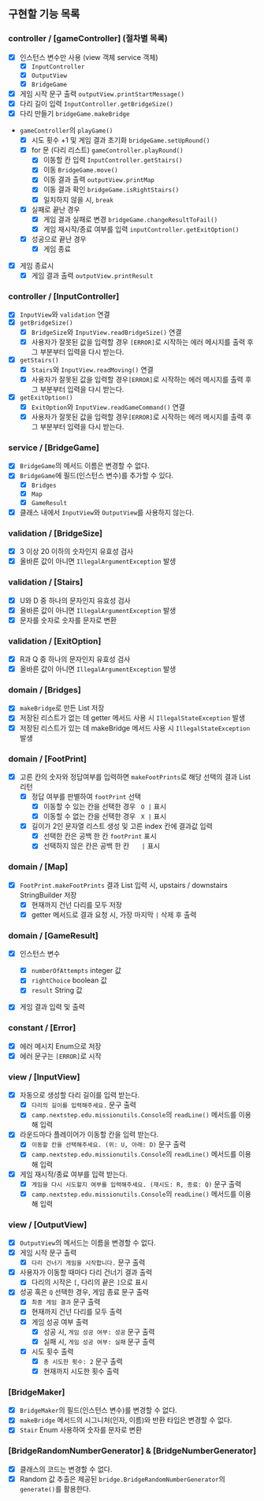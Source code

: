 ## 구현할 기능 목록

### controller / [gameController] (절차별 목록)

- [x] 인스턴스 변수만 사용 (view 객체 service 객체)
    - [x] `InputController`
    - [x] `OutputView`
    - [x] `BridgeGame`
- [x] 게임 시작 문구 출력 `outputView.printStartMessage()`
- [x] 다리 길이 입력 `InputController.getBridgeSize()`
- [x] 다리 만들기 `bridgeGame.makeBridge`
- `gameController`의 `playGame()`
  - [x] 시도 횟수 +1 및 게임 결과 초기화 `bridgeGame.setUpRound()`
  - [x] for 문 (다리 리스트) `gameController.playRound()`
    - [x] 이동할 칸 입력 `InputController.getStairs()`
    - [x] 이동 `BridgeGame.move()`
    - [x] 이동 결과 출력 `outputView.printMap`
    - [x] 이동 결과 확인 `bridgeGame.isRightStairs()`
    - [x] 일치하지 않을 시, `break`
  - [x] 실패로 끝난 경우
    - [x] 게임 결과 실패로 변경 `bridgeGame.changeResultToFail()`
    - [x] 게임 재시작/종료 여부를 입력 `inputController.getExitOption()`
  - [x] 성공으로 끝난 경우
    - [x] 게임 종료
- [x] 게임 종료시
  - [x] 게임 결과 출력 `outputView.printResult`

### controller / [InputController]
- [x] `InputView`와 `validation` 연결
- [x] `getBridgeSize()`
    - [x] `BridgeSize`와 `InputView.readBridgeSize()` 연결
    - [x] 사용자가 잘못된 값을 입력할 경우 `[ERROR]`로 시작하는 에러 메시지를 출력 후 그 부분부터 입력을 다시 받는다.
- [x] `getStairs()`
    - [x] `Stairs`와 `InputView.readMoving()` 연결
    - [x] 사용자가 잘못된 값을 입력할 경우`[ERROR]`로 시작하는 에러 메시지를 출력 후 그 부분부터 입력을 다시 받는다.
- [x] `getExitOption()`
    - [x] `ExitOption`와 `InputView.readGameCommand()` 연결
    - [x] 사용자가 잘못된 값을 입력할 경우`[ERROR]`로 시작하는 에러 메시지를 출력 후 그 부분부터 입력을 다시 받는다.

### service / [BridgeGame]

- [x] `BridgeGame`의 메서드 이름은 변경할 수 없다.
- [x] `BridgeGame`에 필드(인스턴스 변수)를 추가할 수 있다.
    - [x] `Bridges`
    - [x] `Map`
    - [x] `GameResult`
- [x] 클래스 내에서 `InputView`와 `OutputView`를 사용하지 않는다.

### validation / [BridgeSize]

- [x] 3 이상 20 이하의 숫자인지 유효성 검사
- [x]  올바른 값이 아니면 `IllegalArgumentException` 발생

### validation / [Stairs]

- [x] U와 D 중 하나의 문자인지 유효성 검사
- [x] 올바른 값이 아니면 `IllegalArgumentException` 발생
- [x] 문자를 숫자로 숫자를 문자로 변환

### validation / [ExitOption]

- [x] R과 Q 중 하나의 문자인지 유효성 검사
- [x] 올바른 값이 아니면 `IllegalArgumentException` 발생

### domain / [Bridges]

- [x] `makeBridge`로 만든 List 저장
- [x] 저장된 리스트가 없는 데 getter 메서드 사용 시 `IllegalStateException` 발생
- [x] 저장된 리스트가 있는 데 makeBridge 메서드 사용 시 `IllegalStateException` 발생

### domain / [FootPrint]

- [x] 고른 칸의 숫자와 정답여부를 입력하면 `makeFootPrints`로 해당 선택의 결과 List 리턴
    - [x] 정답 여부를 판별하여 `footPrint` 선택
        - [x] 이동할 수 있는 칸을 선택한 경우 ` O |` 표시
        - [x] 이동할 수 없는 칸을 선택한 경우 ` X |` 표시
    - [x] 길이가 2인 문자열 리스트 생성 및 고른 index 칸에 결과값 입력
        - [x] 선택한 칸은 공백 한 칸 `footPrint` 표시
        - [x] 선택하지 않은 칸은 공백 한 칸 `   |` 표시

### domain / [Map]

- [x] `FootPrint.makeFootPrints` 결과 List 입력 시, upstairs / downstairs StringBuilder 저장
    - [x] 현재까지 건넌 다리를 모두 저장
    - [x] getter 메서드로 결과 요청 시, 가장 마지막 `|` 삭제 후 출력

### domain / [GameResult]

- [x] 인스턴스 변수
    - [x] `numberOfAttempts` integer 값
    - [x] `rightChoice` boolean 값
    - [x] `result` String 값
- [x] 게임 결과 입력 및 출력


### constant / [Error]

- [x] 에러 메시지 Enum으로 저장
- [x] 에러 문구는 `[ERROR]`로 시작

### view / [InputView]

- [x] 자동으로 생성할 다리 길이를 입력 받는다.
    - [x] `다리의 길이를 입력해주세요.` 문구 출력
    - [x] `camp.nextstep.edu.missionutils.Console`의 `readLine()` 메서드를 이용해 입력

- [x] 라운드마다 플레이어가 이동할 칸을 입력 받는다.
    - [x] `이동할 칸을 선택해주세요. (위: U, 아래: D)` 문구 출력
    - [x] `camp.nextstep.edu.missionutils.Console`의 `readLine()` 메서드를 이용해 입력

- [x] 게임 재시작/종료 여부를 입력 받는다.
    - [x] `게임을 다시 시도할지 여부를 입력해주세요. (재시도: R, 종료: Q)` 문구 출력
    - [x] `camp.nextstep.edu.missionutils.Console`의 `readLine()` 메서드를 이용해 입력

### view / [OutputView]

- [x] `OutputView`의 메서드는 이름을 변경할 수 없다.
- [x] 게임 시작 문구 출력
    - [x] `다리 건너기 게임을 시작합니다.` 문구 출력
- [x] 사용자가 이동할 때마다 다리 건너기 결과 출력
    - [x] 다리의 시작은 `[`, 다리의 끝은 `]`으로 표시
- [x] 성공 혹은 `Q` 선택한 경우, 게임 종료 문구 출력
    - [x] `최종 게임 결과` 문구 출력
    - [x] 현재까지 건넌 다리를 모두 출력
    - [x] 게임 성공 여부 출력
        - [x] 성공 시, `게임 성공 여부: 성공` 문구 출력
        - [x] 실패 시, `게임 성공 여부: 실패` 문구 출력
    - [x] 시도 횟수 출력
        - [x] `총 시도한 횟수: 2` 문구 출력
        - [x] 현재까지 시도한 횟수 출력

### [BridgeMaker]

- [x] `BridgeMaker`의 필드(인스턴스 변수)를 변경할 수 없다.
- [x] `makeBridge` 메서드의 시그니처(인자, 이름)와 반환 타입은 변경할 수 없다.
- [x] `Stair` Enum 사용하여 숫자를 문자로 변환

### [BridgeRandomNumberGenerator] & [BridgeNumberGenerator]

- [x] 클래스의 코드는 변경할 수 없다.
- [x] Random 값 추출은 제공된 `bridge.BridgeRandomNumberGenerator`의 `generate()`를 활용한다.
